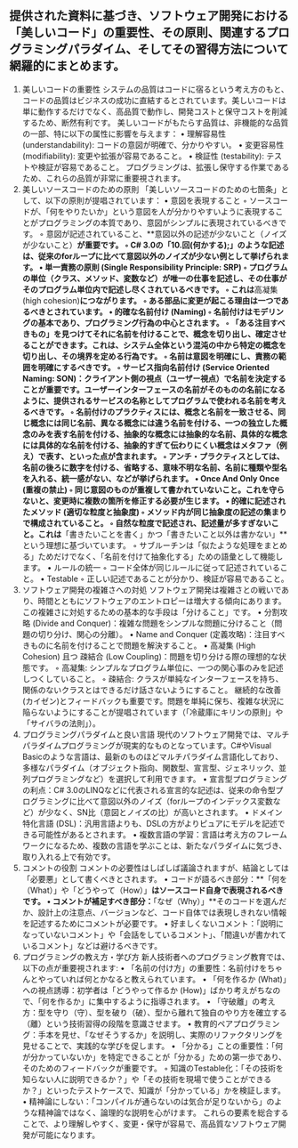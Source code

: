提供された資料に基づき、ソフトウェア開発における「美しいコード」の重要性、その原則、関連するプログラミングパラダイム、そしてその習得方法について網羅的にまとめます。
--------------------------------------------------------------------------------
1. 美しいコードの重要性
システムの品質はコードに宿るという考え方のもと、コードの品質はビジネスの成功に直結するとされています。美しいコードは単に動作するだけでなく、高品質で動作し、開発コストと保守コストを削減するため、断然有利です。
美しいコードがもたらす品質は、非機能的な品質の一部、特に以下の属性に影響を与えます：
• 理解容易性 (understandability): コードの意図が明確で、分かりやすい。
• 変更容易性 (modifiability): 変更や拡張が容易であること。
• 検証性 (testability): テストや検証が容易であること。
プログラミングは、拡張し保守する作業であるため、これらの品質が非常に重要視されます。
2. 美しいソースコードのための原則
「美しいソースコードのための七箇条」として、以下の原則が提唱されています：
• 意図を表現すること
    ◦ ソースコードが、「何をやりたいか」という意図を人が分かりやすいように表現することがプログラミングの本質であり、意図がシンプルに表現されているべきです。
    ◦ 意図が記述されていること、**意図以外の記述が少ないこと（ノイズが少ないこと）**が重要です。
    ◦ C# 3.0の「10.回(何かする);」のような記述は、従来のforループに比べて意図以外のノイズが少ない例として挙げられます。
• 単一責務の原則 (Single Responsibility Principle: SRP)
    ◦ プログラムの単位（クラス、メソッド、変数など）が唯一の仕事を記述し、その仕事がそのプログラム単位内で記述し尽くされているべきです。
    ◦ これは**高凝集 (high cohesion)**につながります。
    ◦ ある部品に変更が起こる理由は一つであるべきとされています。
• 的確な名前付け (Naming)
    ◦ 名前付けはモデリングの基本であり、プログラミング行為の中心とされます。
    ◦ 「ある注目すべきもの」を見つけてそれに名前を付けることで、概念を切り出し、確定させることができます。これは、システム全体という混沌の中から特定の概念を切り出し、その境界を定める行為です。
    ◦ 名前は意図を明確にし、責務の範囲を明確にするべきです。
    ◦ サービス指向名前付け (Service Oriented Naming: SON)：クライアント側の視点（ユーザー視点）で名前を決定することが重要です。ユーザーインターフェースの名前がそのものの名前になるように、提供されるサービスの名称としてプログラムで使われる名前を考えるべきです。
    ◦ 名前付けのプラクティスには、概念と名前を一致させる、同じ概念には同じ名前、異なる概念には違う名前を付ける、一つの独立した概念のみを表す名前を付ける、抽象的な概念には抽象的な名前、具体的な概念には具体的な名前を付ける、抽象的すぎて伝わりにくい概念はメタファ（例え）で表す、といった点が含まれます。
    ◦ アンチ・プラクティスとしては、名前の後ろに数字を付ける、省略する、意味不明な名前、名前に種類や型名を入れる、統一感がない、などが挙げられます。
• Once And Only Once (重複の禁止)
    ◦ 同じ意図のものが重複して書かれていないこと。これを守らないと、変更時に複数の箇所を修正する必要が生じます。
• 的確に記述されたメソッド (適切な粒度と抽象度)
    ◦ メソッド内が同じ抽象度の記述の集まりで構成されていること。
    ◦ 自然な粒度で記述され、記述量が多すぎないこと。これは**「書きたいことを書く」かつ「書きたいこと以外は書かない」**という理想に基づいています。
    ◦ サブルーチンは「似たような処理をまとめる」ためだけでなく、「名前を付けて抽象化する」ための語彙として機能します。
• ルールの統一
    ◦ コード全体が同じルールに従って記述されていること。
• Testable
    ◦ 正しい記述であることが分かり、検証が容易であること。
3. ソフトウェア開発の複雑さへの対処
ソフトウェア開発は複雑さとの戦いであり、時間とともにソフトウェアのエントロピーは増大する傾向にあります。この複雑さに対処するための基本的な手段は「分けること」です。
• 分割攻略 (Divide and Conquer)：複雑な問題をシンプルな問題に分けること（問題の切り分け、関心の分離）。
• Name and Conquer (定義攻略)：注目すべきものに名前を付けることで問題を解決すること。
• 高凝集 (High Cohesion) 且つ 疎結合 (Low Coupling)：問題を切り分ける際の理想的な状態です。
    ◦ 高凝集: シンプルなプログラム単位に、一つの関心事のみを記述しつくしていること。
    ◦ 疎結合: クラスが単純なインターフェースを持ち、関係のないクラスとはできるだけ話さないようにすること。
継続的な改善 (カイゼン)とフィードバックも重要です。問題を単純に保ち、複雑な状況に陥らないようにすることが提唱されています（「冷蔵庫にキリンの原則」や「サイバラの法則」）。
4. プログラミングパラダイムと良い言語
現代のソフトウェア開発では、マルチパラダイムプログラミングが現実的なものとなっています。C#やVisual Basicのような言語は、最新のものほどマルチパラダイム言語化しており、多様なパラダイム（オブジェクト指向、関数型、宣言型、ジェネリック、並列プログラミングなど）を選択して利用できます。
• 宣言型プログラミングの利点：C# 3.0のLINQなどに代表される宣言的な記述は、従来の命令型プログラミングに比べて意図以外のノイズ（forループのインデックス変数など）が少なく、SN比（意図とノイズの比）が高いとされます。
• ドメイン特化言語 (DSL)：汎用言語よりも、DSLの方がよりピュアにモデルを記述できる可能性があるとされます。
• 複数言語の学習：言語は考え方のフレームワークになるため、複数の言語を学ぶことは、新たなパラダイムに気づき、取り入れる上で有効です。
5. コメントの役割
コメントの必要性はしばしば議論されますが、結論としては「必要悪」として書くべきとされます。
• コードが語るべき部分：**「何を（What）」や「どうやって（How）」**はソースコード自身で表現されるべきです。
• コメントが補足すべき部分：**「なぜ（Why）」**そのコードを選んだか、設計上の注意点、バージョンなど、コード自体では表現しきれない情報を記述するためにコメントが必要です。
• 好ましくないコメント：「説明になっていないコメント」や「会話をしているコメント」、「間違いが書かれているコメント」などは避けるべきです。
6. プログラミングの教え方・学び方
新人技術者へのプログラミング教育では、以下の点が重要視されます:
• 「名前の付け方」の重要性：名前付けをちゃんとやっていれば何とかなると教えられています。
• 「何を作るか (What)」への視点誘導：初学者は「どうやって作るか (How)」ばかり考えがちなので、「何を作るか」に集中するように指導されます。
• 「守破離」の考え方：型を守り（守）、型を破り（破）、型から離れて独自のやり方を確立する（離）という技術習得の段階を意識させます。
• 教育的ペアプログラミング：手本を見せ、「なぜそうするか」を説明し、実際のリファクタリングを見せることで、実践的な学びを促します。
• 「分かる」ことの重要性：「何が分かっていないか」を特定できることが「分かる」ための第一歩であり、そのためのフィードバックが重要です。
    ◦ 知識のTestable化：「その技術を知らない人に説明できるか？」や「その技術を現場で使うことができるか？」といったテストケースで、知識が「分かっている」かを検証します。
• 精神論にしない：「コンパイルが通らないのは気合が足りないから」のような精神論ではなく、論理的な説明を心がけます。
これらの要素を総合することで、より理解しやすく、変更・保守が容易で、高品質なソフトウェア開発が可能になります。
